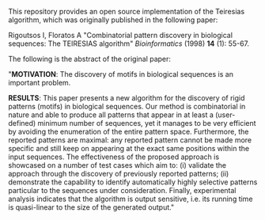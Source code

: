 This repository provides an open source implementation of the Teiresias algorithm, which was originally published in the following paper:

Rigoutsos I, Floratos A "Combinatorial pattern discovery in biological sequences: The TEIRESIAS algorithm" _Bioinformatics_ (1998) **14** (1): 55-67.

The following is the abstract of the original paper:

"**MOTIVATION**: The discovery of motifs in biological sequences is an important problem.

**RESULTS**: This paper presents a new algorithm for the discovery of rigid patterns (motifs) in biological sequences. Our method is combinatorial in nature and able to produce all patterns that appear in at least a (user-defined) minimum number of sequences, yet it manages to be very efficient by avoiding the enumeration of the entire pattern space. Furthermore, the reported patterns are maximal: any reported pattern cannot be made more specific and still keep on appearing at the exact same positions within the input sequences. The effectiveness of the proposed approach is showcased on a number of test cases which aim to: (i) validate the approach through the discovery of previously reported patterns; (ii) demonstrate the capability to identify automatically highly selective patterns particular to the sequences under consideration. Finally, experimental analysis indicates that the algorithm is output sensitive, i.e. its running time is quasi-linear to the size of the generated output."